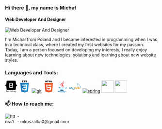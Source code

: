 
### Hi there 👋, my name is Michał
#### Web Developer And Designer
![Web Developer And Designer](https://avatars.githubusercontent.com/u/130557912?v=4)

I'm Michał from Poland and I became interested in programming when I was in a technical class, where I created my first websites for my passion. Today, I am a person focused on developing my interests, I really enjoy learning about new technologies, solutions and learning about new website styles.

<h3 class="container" align="left">Languages and Tools:</h3>
<p align="left"> <a href="https://getbootstrap.com" target="_blank" rel="noreferrer"><img src="https://raw.githubusercontent.com/devicons/devicon/master/icons/bootstrap/bootstrap-plain-wordmark.svg" alt="bootstrap" width="40" height="40"/></a>&nbsp<a href="https://www.w3schools.com/css/" target="_blank" rel="noreferrer"><img src="https://raw.githubusercontent.com/devicons/devicon/master/icons/css3/css3-original-wordmark.svg" alt="css3" width="40" height="40"/></a>&nbsp<a href="https://git-scm.com/" target="_blank" rel="noreferrer"><img src="https://www.vectorlogo.zone/logos/git-scm/git-scm-icon.svg" alt="git" width="40" height="40"/></a>&nbsp<a href="https://www.w3.org/html/" target="_blank" rel="noreferrer"><img src="https://raw.githubusercontent.com/devicons/devicon/master/icons/html5/html5-original-wordmark.svg" alt="html5" width="40" height="40"/></a>&nbsp<a href="https://www.java.com" target="_blank" rel="noreferrer"><img src="https://raw.githubusercontent.com/devicons/devicon/master/icons/java/java-original.svg" alt="java" width="40" height="40"/></a>&nbsp<a href="https://www.mysql.com/" target="_blank" rel="noreferrer"><img src="https://raw.githubusercontent.com/devicons/devicon/master/icons/mysql/mysql-original-wordmark.svg" alt="mysql" width="40" height="40"/></a>&nbsp<a href="https://spring.io/" target="_blank" rel="noreferrer"><img src="https://www.vectorlogo.zone/logos/springio/springio-icon.svg" alt="spring" width="40" height="40"/></a>&nbsp<img src="https://user-images.githubusercontent.com/25181517/117207493-49665200-adf4-11eb-808e-a9c0fcc2a0a0.png"  width="40" height="40">&nbsp<img  width="40" height="40" src="https://user-images.githubusercontent.com/25181517/117207242-07d5a700-adf4-11eb-975e-be04e62b984b.png"></p>
<h3 class="container" align="left">📫 How to reach me:</h3> 
<p align="left">
-<a href="https://www.linkedin.com/in/micha%C5%82-kosza%C5%82ka-28591b299/" target="blank"><img align="left" src="https://raw.githubusercontent.com/rahuldkjain/github-profile-readme-generator/master/src/images/icons/Social/linked-in-alt.svg" alt="https://www.linkedin.com/in/micha%c5%82-kosza%c5%82ka-28591b299/" height="30" width="40" /></a> 
  <br>
- mkoszalka0@gmail.com</p>


